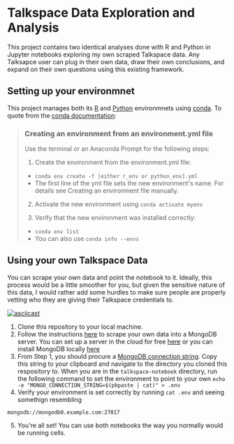 # Talkspace Data Exploration and Analysis
This project contains two identical analyses done with R and Python in Jupyter notebooks exploring my own scraped Talkspace data. Any Talksapce user can plug in their own data, draw their own conclusions, and expand on their own questions using this existing framework.

## Setting up your environmnet
This project manages both its [R](https://github.com/vaughn-johnson/talkspace-notebook/blob/main/r_env.yml) and [Python](https://github.com/vaughn-johnson/talkspace-notebook/blob/main/python_env.yml) environmnets using [conda](https://docs.conda.io/en/latest/). To quote from the [conda documentation](https://docs.conda.io/projects/conda/en/latest/user-guide/tasks/manage-environments.html):


> ### Creating an environment from an environment.yml file
> Use the terminal or an Anaconda Prompt for the following steps:
>
> 1. Create the environment from the environment.yml file:
>   - `conda env create -f [either r_env or python_env].yml`
>   - The first line of the yml file sets the new environment's name. For details see Creating an environment file manually.
>
> 2. Activate the new environment using `conda activate myenv`
>
> 3. Verify that the new environment was installed correctly:
>   - `conda env list`
>   - You can also use `conda info --envs`

## Using your own Talkspace Data
You can scrape your own data and point the notebook to it.
Ideally, this process would be a little smoother for you, but given the sensitive nature of this data, 
I would rather add some hurdles to make sure people are properly vetting who they are giving their
Talkspace credentials to.

[![asciicast](https://asciinema.org/a/gZxSWHvP7QWDLHdUgnT6E5v1N.svg)](https://asciinema.org/a/gZxSWHvP7QWDLHdUgnT6E5v1N)

1. Clone this repository to your local machine.
2. Follow the instructions [here](https://github.com/vaughn-johnson/talkspace-scraper) to scrape your own data into a MongoDB server. You can set up a server in the cloud for free [here](https://www.mongodb.com/cloud/atlas) or you can install MongoDB locally [here](https://docs.mongodb.com/manual/installation/)
3. From Step 1, you should procure a [MongoDB connection string](https://docs.mongodb.com/manual/reference/connection-string/). Copy this string to your clipboard and navigate to the directory you cloned this respository to. When you are in the `talkspace-notebook` directory, run the following command to set the environment to point to your own `echo -e "MONGO_CONNECTION_STRING=$(pbpaste | cat)" > .env`
4. Verify your environment is set correctly by running `cat .env` and seeing somethign resembling
```
mongodb://mongodb0.example.com:27017
```
5. You're all set! You can use both notebooks the way you normally would be running cells.
